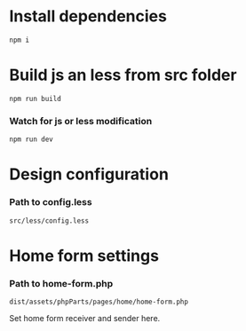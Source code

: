 # Install dependencies

```
npm i
```

# Build js an less from src folder

```
npm run build
```

### Watch for js or less modification
```
npm run dev
```

# Design configuration

### Path to config.less
```
src/less/config.less
```

# Home form settings

### Path to home-form.php
```
dist/assets/phpParts/pages/home/home-form.php
```
Set home form receiver and sender here.


